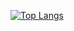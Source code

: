[![Top Langs](https://github-readme-stats.vercel.app/api/top-langs/?username=maximemoreillon&layout=compact&hide=php,processing&size_weight=0.5&count_weight=0.5&theme=transparent)](https://github.com/anuraghazra/github-readme-stats)
